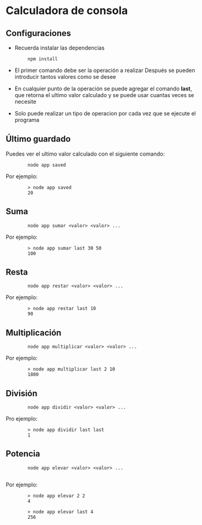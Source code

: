 # Calculadora de consola

## Configuraciones
- Recuerda instalar las dependencias
```
        npm install
```

- El primer comando debe ser la operación a realizar
Después se pueden introducir tantos valores como se desee

- En cualquier punto de la operación se puede agregar el comando **last**, que retorna el ultimo valor calculado y se puede usar cuantas veces se necesite

- Solo puede realizar un tipo de operacion por cada vez que se ejecute el programa

## Último guardado

Puedes ver el ultimo valor calculado con el siguiente comando:
```
        node app saved
```

Por ejemplo:
```
        > node app saved
        20
```

## Suma
```
        node app sumar <valor> <valor> ...
```

Por ejemplo:
```
        > node app sumar last 30 50
        100
```

## Resta
```
        node app restar <valor> <valor> ...
```

Por ejemplo:
```
        > node app restar last 10
        90
```

## Multiplicación
```
        node app multiplicar <valor> <valor> ...
```

Por ejemplo:
```
        > node app multiplicar last 2 10
        1800
```

## División
```
        node app dividir <valor> <valor> ...
```

Pro ejemplo:
```
        > node app dividir last last
        1
```

## Potencia
```
        node app elevar <valor> <valor> ...
        
```

Por ejemplo:
```
        > node app elevar 2 2
        4
```
```
        > node app elevar last 4
        256
```